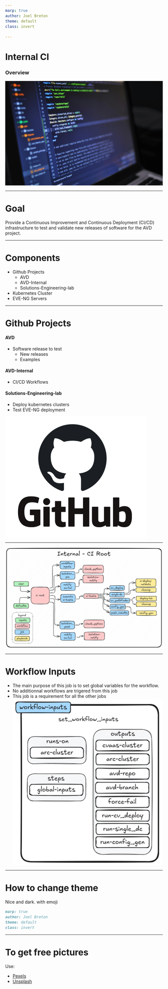 ```yaml
---
marp: true
author: Joel Breton
theme: default
class: invert

---
```

# Internal CI
### Overview

![bg opacity:.7 right:70%](img/pexels-luis-gomes-166706-546819.jpg)

---
# Goal

Provide a Continuous Improvement and Continuous Deployment (CI/CD) infrastructure to test and validate new releases of software for the AVD project. 

---
# Components 

- Github Projects 
    - AVD
    - AVD-Internal
    - Solutions-Engineering-lab 
- Kubernetes Cluster
- EVE-NG Servers 

---
# Github Projects 
#### AVD 
- Software release to test
  - New releases 
  - Examples 

#### AVD-Internal 
- CI/CD Workflows

#### Solutions-Engineering-lab 
- Deploy kubernetes clusters 
- Test EVE-NG deployment

![bg fit right:40%](img/GitHub_logo_2013.webp
)

---

![bg fit](img/internal-ci_workflow.png)

---
# Workflow Inputs

- The main purpose of this job is to set global variables for the workflow. 
- No additionnal workflows are trigered from this job 
- This job is a requirement for all the other jobs
![bg fit right:50%](img/internal-ci_job-workflow-inputs.png)

---
# How to change theme 

Nice and dark. with emoji

```markdown
marp: true
author: Joel Breton
theme: default
class: invert
```

---

# To get free pictures

Use: 

- [Pexels](https://www.pexels.com)
- [Unsplash](https://unsplash.com)

